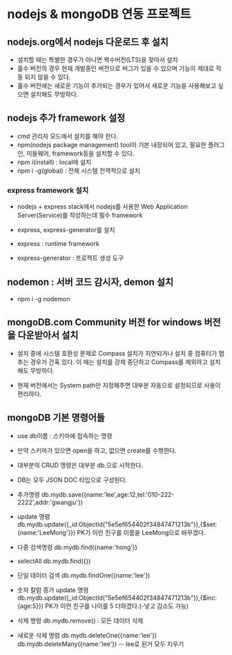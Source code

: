 # nodejs & mongoDB 연동 프로젝트

## nodejs.org에서 nodejs 다운로드 후 설치
* 설치할 때는 특별한 경우가 아니면 짝수버전(LTS)을 찾아서 설치
* 홀수 버전의 경우 현재 개발중인 버전으로 버그가 있을 수 있으며 기능이 제대로 작동 되지 않을 수 있다.
* 홀수 버전에는 새로운 기능이 추가되는 경우가 있어서 새로운 기능을 사용해보고 싶으면 설치해도 무방하다.

## nodejs 추가 framework 설정
* cmd 관리자 모드에서 설치를 해야 한다.
* npm(nodejs package management) tool이 기본 내장되어 있고, 필요한 플러그인, 미들웨어, framework등을 설치할 수 있다.
* npm i(install) : local에 설치
* npm i -g(global) : 전체 시스템 전역적으로 설치

### express framework 설치
* nodejs + express stack에서 nodejs를 사용한 Web Application Server(Service)를 작성하는데 필수 framework

* express, express-generator를 설치
* express : runtime framework
* express-generator : 프로젝트 생성 도구

## nodemon : 서버 코드 감시자, demon 설치
* npm i -g nodemon

## mongoDB.com Community 버전 for windows 버전을 다운받아서 설치
* 설치 중에 시스템 호환성 문제로 Compass 설치가 지연되거나 설치 중 컴퓨터가 멈추는 경우가 간혹 있다.
	이 때는 설치를 강제 중단하고 Compass를 제외하고 설치해도 무방하다.

* 현재 버전에서는 System path만 지정해주면 대부분 자동으로 설정되므로 사용이 편리하다.

## mongoDB 기본 명령어들
* use db이름 : 스키마에 접속하는 명령
- 만약 스키마가 있으면 open을 하고, 없으면 create를 수행한다.
* 대부분의 CRUD 명령은 대부분 db.으로 시작한다.
* DB는 모두 JSON DOC 타입으로 구성된다.

* 추가명령
	db.mydb.save({name:'lee',age:12,tel:'010-222-2222',addr:'gwangju'})

* update 명령
	db.mydb.update({_id:ObjectId("5e5ef654402f34847471213b")},{$set:{name:'LeeMong'}})
	PK가 이런 친구를 이름을 LeeMong으로 바꾸겠다.

* 다중 검색명령
	db.mydb.find({name:'hong'})

* selectAll
	db.mydb.find({})

* 단일 데이터 검색
	db.mydb.findOne({name:'lee'})

* 숫자 칼럼 증가 update 명령
	db.mydb.update({_id:ObjectId("5e5ef654402f34847471213b")},{$inc:{age:5}})
	PK가 이런 친구를 나이를 5 더하겠다.(-넣고 감소도 가능)

* 삭제 명령
	db.mydb.remove() : 모든 데이터 삭제

* 새로운 삭제 명령
	db.mydb.deleteOne({name:'lee'})
	db.mydb.deleteMany({name:'lee'}) -- lee로 된거 모두 지우기

